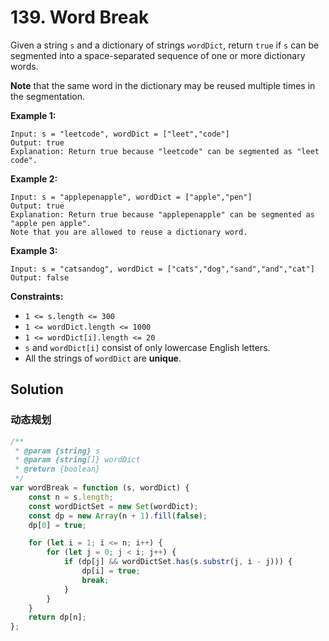 # 139. Word Break

Given a string `s` and a dictionary of strings `wordDict`, return `true` if `s` can be segmented into a space-separated sequence of one or more dictionary words.

**Note** that the same word in the dictionary may be reused multiple times in the segmentation.

**Example 1:**

```
Input: s = "leetcode", wordDict = ["leet","code"]
Output: true
Explanation: Return true because "leetcode" can be segmented as "leet code".
```

**Example 2:**

```
Input: s = "applepenapple", wordDict = ["apple","pen"]
Output: true
Explanation: Return true because "applepenapple" can be segmented as "apple pen apple".
Note that you are allowed to reuse a dictionary word.
```

**Example 3:**

```
Input: s = "catsandog", wordDict = ["cats","dog","sand","and","cat"]
Output: false
```

**Constraints:**

-   `1 <= s.length <= 300`
-   `1 <= wordDict.length <= 1000`
-   `1 <= wordDict[i].length <= 20`
-   `s` and `wordDict[i]` consist of only lowercase English letters.
-   All the strings of `wordDict` are **unique**.

## Solution

### 动态规划

```javascript
/**
 * @param {string} s
 * @param {string[]} wordDict
 * @return {boolean}
 */
var wordBreak = function (s, wordDict) {
    const n = s.length;
    const wordDictSet = new Set(wordDict);
    const dp = new Array(n + 1).fill(false);
    dp[0] = true;

    for (let i = 1; i <= n; i++) {
        for (let j = 0; j < i; j++) {
            if (dp[j] && wordDictSet.has(s.substr(j, i - j))) {
                dp[i] = true;
                break;
            }
        }
    }
    return dp[n];
};
```
